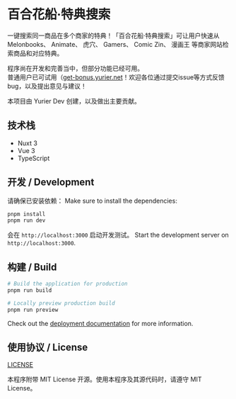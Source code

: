 # 百合花船·特典搜索

一键搜索同一商品在多个商家的特典！「百合花船·特典搜索」可让用户快速从 Melonbooks、 Animate、 虎穴、 Gamers、 Comic Zin、 漫画王 等商家网站检索商品和对应特典。

程序尚在开发和完善当中，但部分功能已经可用。  
普通用户已可试用（[get-bonus.yurier.net](get-bonus.yurier.net)！欢迎各位通过提交issue等方式反馈bug，以及提出意见与建议！

本项目由 Yurier Dev 创建，以及做出主要贡献。

## 技术栈
- Nuxt 3
- Vue 3
- TypeScript

## 开发 / Development

请确保已安装依赖：
Make sure to install the dependencies:

```bash
pnpm install
pnpm run dev
```

会在 `http://localhost:3000` 启动开发测试。
Start the development server on `http://localhost:3000`.

## 构建 / Build

```bash
# Build the application for production
pnpm run build
```

```bash
# Locally preview production build
pnpm run preview
```

Check out the [deployment documentation](https://nuxt.com/docs/getting-started/deployment) for more information.

## 使用协议 / License

[LICENSE](/LICENSE)

本程序附带 MIT License 开源。使用本程序及其源代码时，请遵守 MIT License。
